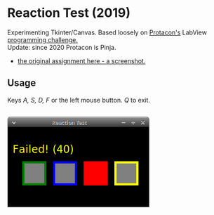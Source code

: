 # Reaction Test (2019)
Experimenting Tkinter/Canvas. Based loosely on [Protacon's](http://www.protacon.com)  LabView [programming challenge.](http://www.protacon.com/labview-tehtava)  
Update: since 2020 Protacon is Pinja. 
* [the original assignment here - a screenshot.](./protacon.png)
## Usage
Keys *A, S, D, F*  or the left mouse button. *Q* to exit.
##
![Screenshot](./screenshot.png)
